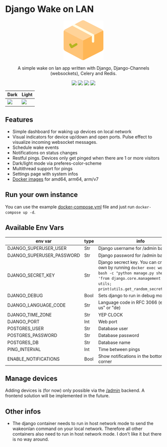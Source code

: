 # Django Wake on LAN

<div align="center" width="100%">
    <img src="app/wol/static/img/favicon.png" width="128" />
</div>

<div align="center" width="100%">
    <p>A simple wake on lan app written with Django, Django-Channels (websockets), Celery and Redis.</p>
    <a target="_blank" href="https://github.com/seriousm4x/django-wake-on-lan"><img src="https://img.shields.io/github/stars/seriousm4x/django-wake-on-lan" /></a> <a target="_blank" href="https://hub.docker.com/r/seriousm4x/django-wol"><img src="https://img.shields.io/docker/pulls/seriousm4x/django-wol" /></a> <a target="_blank" href="https://hub.docker.com/r/seriousm4x/django-wol"><img src="https://img.shields.io/docker/v/seriousm4x/django-wol/latest?label=docker%20image%20ver." /></a> <a target="_blank" href="https://github.com/seriousm4x/django-wake-on-lan"><img src="https://img.shields.io/github/last-commit/seriousm4x/django-wake-on-lan" /></a>
</div>

| Dark                 | Light                 |
| -------------------- | --------------------- |
| ![](https://raw.githubusercontent.com/seriousm4x/django-wake-on-lan/master/assets/dark.png) | ![](https://raw.githubusercontent.com/seriousm4x/django-wake-on-lan/master/assets/light.png) |

## Features

* Simple dashboard for waking up devices on local network
* Visual indicators for device up/down and open ports. Pulse effect to visualize incoming websocket messages.
* Schedule wake events
* Notifications on status changes
* Restful pings. Devices only get pinged when there are 1 or more visitors
* Dark/light mode via preferes-color-scheme
* Multithread support for pings
* Settings page with system infos
* [Docker images](https://hub.docker.com/r/seriousm4x/django-wol) for amd64, arm64, arm/v7

## Run your own instance

You can use the example [docker-compose.yml](docker-compose.yml) file and just run `docker-compose up -d`.

## Available Env Vars

| env var | type | info |
|---------|------|------|
| DJANGO_SUPERUSER_USER | Str | Django username for /admin backend |
| DJANGO_SUPERUSER_PASSWORD | Str | Django password for /admin backend |
| DJANGO_SECRET_KEY | Str | Django secrect key. You can create your own by running `docker exec wol_django bash -c "python manage.py shell -c 'from django.core.management import utils; print(utils.get_random_secret_key())'"` |
| DJANGO_DEBUG | Bool | Sets django to run in debug mode |
| DJANGO_LANGUAGE_CODE | Str | Language code in RFC 3066 (e.g. "en-us" or "de) |
| DJANGO_TIME_ZONE | Str | YEP CLOCK |
| DJANGO_PORT | Int | Web port |
| POSTGRES_USER | Str | Database user |
| POSTGRES_PASSWORD | Str | Database password |
| POSTGRES_DB | Str | Database name |
| PING_INTERVAL | Int | Time between pings |
| ENABLE_NOTIFICATIONS | Bool | Show notifications in the bottom right corner |


## Manage devices

Adding devices is (for now) only possible via the [/admin](/admin) backend. A frontend solution will be implemented in the future.

## Other infos

* The django container needs to run in host network mode to send the wakeonlan command on your local network. Therefore all other containers also need to run in host network mode. I don't like it but there is no way around.
